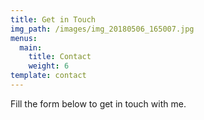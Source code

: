 ```yaml
---
title: Get in Touch
img_path: /images/img_20180506_165007.jpg
menus:
  main:
    title: Contact
    weight: 6
template: contact
---
```


Fill the form below to get in touch with me.
